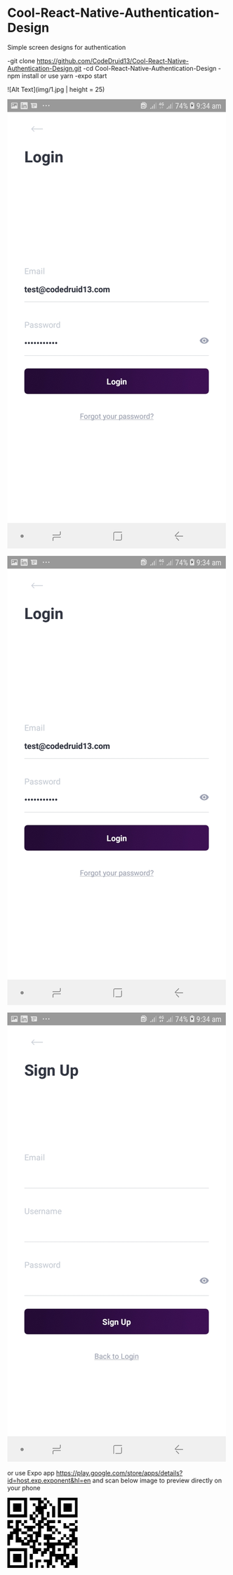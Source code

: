 # Cool-React-Native-Authentication-Design
Simple screen designs for authentication

  -git clone https://github.com/CodeDruid13/Cool-React-Native-Authentication-Design.git
  -cd Cool-React-Native-Authentication-Design
  -npm install or use yarn
  -expo start

  ![Alt Text](img/1.jpg | height = 25)
  
  ![Alt Text](img/2.jpg)
  
  ![Alt Text](img/2.jpg)
  
  ![Alt Text](img/3.jpg)
  
  or use Expo app https://play.google.com/store/apps/details?id=host.exp.exponent&hl=en
  and scan below image to preview directly on your phone
  
  ![Alt Text](img/scan.png)
